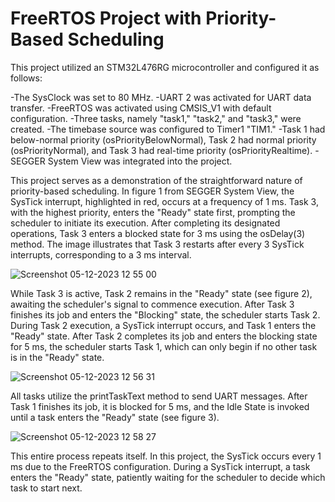 # FreeRTOS Project with Priority-Based Scheduling
This project utilized an STM32L476RG microcontroller and configured it as follows:

-The SysClock was set to 80 MHz.
-UART 2 was activated for UART data transfer.
-FreeRTOS was activated using CMSIS_V1 with default configuration.
-Three tasks, namely "task1," "task2," and "task3," were created.
-The timebase source was configured to Timer1 "TIM1."
-Task 1 had below-normal priority (osPriorityBelowNormal), Task 2 had normal priority (osPriorityNormal), and Task 3 had real-time priority (osPriorityRealtime).
-SEGGER System View was integrated into the project.

This project serves as a demonstration of the straightforward nature of priority-based scheduling. In figure 1 from SEGGER System View, the SysTick interrupt, highlighted
in red, occurs at a frequency of 1 ms. Task 3, with the highest priority, enters the "Ready" state first, prompting the scheduler to initiate its execution. After completing 
its designated operations, Task 3 enters a blocked state for 3 ms using the osDelay(3) method. The image illustrates that Task 3 restarts after every 3 SysTick 
interrupts, corresponding to a 3 ms interval.

![Screenshot 05-12-2023 12 55 00](https://github.com/ammaros86/FreeRTOS_STM32/assets/56800295/973d16f2-4f5c-4cae-a27b-5dfdaa63405e)


While Task 3 is active, Task 2 remains in the "Ready" state (see figure 2), awaiting the scheduler's signal to commence execution. After Task 3 finishes its job and enters the "Blocking" state,
the scheduler starts Task 2. During Task 2 execution, a SysTick interrupt occurs, and Task 1 enters the "Ready" state. After Task 2 completes its job and enters the blocking state
for 5 ms, the scheduler starts Task 1, which can only begin if no other task is in the "Ready" state.

![Screenshot 05-12-2023 12 56 31](https://github.com/ammaros86/FreeRTOS_STM32/assets/56800295/1f14529b-e010-4ecd-a246-bc862b88dc7c)

All tasks utilize the printTaskText method to send UART messages. After Task 1 finishes its job, it is blocked for 5 ms, and the Idle State is invoked until a task enters the "Ready" state (see figure 3).

![Screenshot 05-12-2023 12 58 27](https://github.com/ammaros86/FreeRTOS_STM32/assets/56800295/ba89b592-7fc7-46ed-a766-a2f078f14861)

This entire process repeats itself. In this project, the SysTick occurs every 1 ms due to the FreeRTOS configuration. During a SysTick interrupt, a task enters the "Ready" state, patiently
waiting for the scheduler to decide which task to start next.
